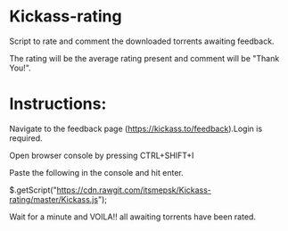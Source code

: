 # Kickass-rating
Script to rate and comment the downloaded torrents awaiting feedback.

The rating will be the average rating present and comment will be "Thank You!".

# Instructions:

Navigate to the feedback page (https://kickass.to/feedback).Login is required.

Open browser console by pressing CTRL+SHIFT+I

Paste the following in the console and hit enter.

$.getScript("https://cdn.rawgit.com/itsmepsk/Kickass-rating/master/Kickass.js");

Wait for a minute and VOILA!! all awaiting torrents have been rated.
